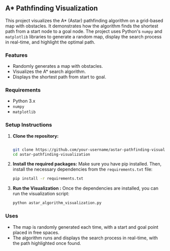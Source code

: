 ## A* Pathfinding Visualization

This project visualizes the A* (Astar) pathfinding algorithm on a grid-based map with obstacles. It demonstrates how the algorithm finds the shortest path from a start node to a goal node. The project uses Python's `numpy` and `matplotlib` libraries to generate a random map, display the search process in real-time, and highlight the optimal path.

### Features
- Randomly generates a map with obstacles.
- Visualizes the A* search algorithm.
- Displays the shortest path from start to goal.

### Requirements

- Python 3.x
- `numpy`
- `matplotlib`

### Setup Instructions

1. **Clone the repository:**
   ```bash
   
   git clone https://github.com/your-username/astar-pathfinding-visualization.git
   cd astar-pathfinding-visualization
2. **Install the required packages:**
   Make sure you have pip installed. Then, install the necessary dependencies from the `requirements.txt` file:
   
   ```bash
   pip install -r requirements.txt

3. **Run the Visualization :**
   Once the dependencies are installed, you can run the visualization script:

   ```bash
   python astar_algorithm_visualization.py

### Uses
- The map is randomly generated each time, with a start and goal point placed in free spaces.
- The algorithm runs and displays the search process in real-time, with the path highlighted once found.

